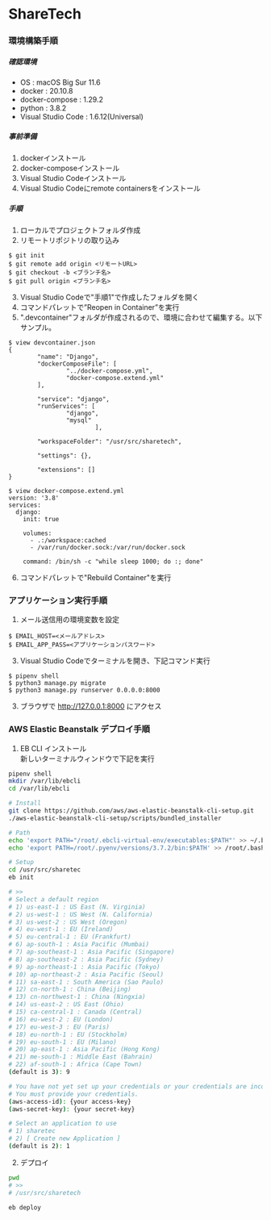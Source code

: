 # ShareTech

### 環境構築手順
##### 確認環境
- OS : macOS Big Sur 11.6
- docker : 20.10.8
- docker-compose : 1.29.2
- python : 3.8.2
- Visual Studio Code : 1.6.12(Universal)

##### 事前準備
1. dockerインストール
2. docker-composeインストール
3. Visual Studio Codeインストール
4. Visual Studio Codeにremote containersをインストール

##### 手順
1. ローカルでプロジェクトフォルダ作成
2. リモートリポジトリの取り込み
```
$ git init
$ git remote add origin <リモートURL>
$ git checkout -b <ブランチ名>
$ git pull origin <ブランチ名>
```
3. Visual Studio Codeで"手順1"で作成したフォルダを開く
4. コマンドパレットで”Reopen in Container”を実行
5. ".devcontainer"フォルダが作成されるので、環境に合わせて編集する。以下サンプル。
```
$ view devcontainer.json
{
        "name": "Django",
        "dockerComposeFile": [
                "../docker-compose.yml",
                "docker-compose.extend.yml"
        ],

        "service": "django",
        "runServices": [
                "django",
                "mysql"
                        ],

        "workspaceFolder": "/usr/src/sharetech",

        "settings": {},

        "extensions": []
}

$ view docker-compose.extend.yml
version: '3.8'
services:
  django:
    init: true

    volumes:
      - .:/workspace:cached
      - /var/run/docker.sock:/var/run/docker.sock

    command: /bin/sh -c "while sleep 1000; do :; done"

```
6. コマンドパレットで"Rebuild Container"を実行

### アプリケーション実行手順
1. メール送信用の環境変数を設定
```
$ EMAIL_HOST=<メールアドレス>
$ EMAIL_APP_PASS=<アプリケーションパスワード>
```
3. Visual Studio Codeでターミナルを開き、下記コマンド実行
```
$ pipenv shell
$ python3 manage.py migrate
$ python3 manage.py runserver 0.0.0.0:8000
```
3. ブラウザで http://127.0.0.1:8000 にアクセス

### AWS Elastic Beanstalk デプロイ手順
1. EB CLI インストール  
新しいターミナルウィンドウで下記を実行

``` sh
pipenv shell
mkdir /var/lib/ebcli
cd /var/lib/ebcli

# Install
git clone https://github.com/aws/aws-elastic-beanstalk-cli-setup.git
./aws-elastic-beanstalk-cli-setup/scripts/bundled_installer

# Path
echo 'export PATH="/root/.ebcli-virtual-env/executables:$PATH"' >> ~/.bash_profile && source ~/.bash_profile
echo 'export PATH=/root/.pyenv/versions/3.7.2/bin:$PATH' >> /root/.bash_profile && source /root/.bash_profile

# Setup
cd /usr/src/sharetec
eb init

# >>
# Select a default region
# 1) us-east-1 : US East (N. Virginia)
# 2) us-west-1 : US West (N. California)
# 3) us-west-2 : US West (Oregon)
# 4) eu-west-1 : EU (Ireland)
# 5) eu-central-1 : EU (Frankfurt)
# 6) ap-south-1 : Asia Pacific (Mumbai)
# 7) ap-southeast-1 : Asia Pacific (Singapore)
# 8) ap-southeast-2 : Asia Pacific (Sydney)
# 9) ap-northeast-1 : Asia Pacific (Tokyo)
# 10) ap-northeast-2 : Asia Pacific (Seoul)
# 11) sa-east-1 : South America (Sao Paulo)
# 12) cn-north-1 : China (Beijing)
# 13) cn-northwest-1 : China (Ningxia)
# 14) us-east-2 : US East (Ohio)
# 15) ca-central-1 : Canada (Central)
# 16) eu-west-2 : EU (London)
# 17) eu-west-3 : EU (Paris)
# 18) eu-north-1 : EU (Stockholm)
# 19) eu-south-1 : EU (Milano)
# 20) ap-east-1 : Asia Pacific (Hong Kong)
# 21) me-south-1 : Middle East (Bahrain)
# 22) af-south-1 : Africa (Cape Town)
(default is 3): 9

# You have not yet set up your credentials or your credentials are incorrect 
# You must provide your credentials.
(aws-access-id): {your access-key}
(aws-secret-key): {your secret-key}

# Select an application to use
# 1) sharetec
# 2) [ Create new Application ]
(default is 2): 1

```

2. デプロイ

``` sh
pwd
# >>
# /usr/src/sharetech

eb deploy
```

